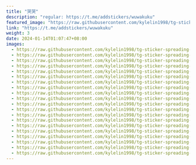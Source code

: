 ```yaml
---
title: "哭哭"
description: "regular: https://t.me/addstickers/wuwakuku"
featured_image: "https://raw.githubusercontent.com/kylelin1998/tg-sticker-spreading-worldwide-images/main/img/d16bb176-4d58-4478-8dfe-2cf41c06d16f.jpg"
link: "https://t.me/addstickers/wuwakuku"
weight: 3
date: 2024-01-14T01:07:47+08:00
images:
  - https://raw.githubusercontent.com/kylelin1998/tg-sticker-spreading-worldwide-images/main/img/d16bb176-4d58-4478-8dfe-2cf41c06d16f.jpg
  - https://raw.githubusercontent.com/kylelin1998/tg-sticker-spreading-worldwide-images/main/img/72091ae1-6b74-4b39-b0fe-f6993f5918bc.jpg
  - https://raw.githubusercontent.com/kylelin1998/tg-sticker-spreading-worldwide-images/main/img/1dfb6b4f-943a-4523-81f3-66f980b0dba0.jpg
  - https://raw.githubusercontent.com/kylelin1998/tg-sticker-spreading-worldwide-images/main/img/be0d87fa-50fe-4834-ba07-77c058eddac3.jpg
  - https://raw.githubusercontent.com/kylelin1998/tg-sticker-spreading-worldwide-images/main/img/2cc94e77-3492-458c-bf04-456ccb9ff218.jpg
  - https://raw.githubusercontent.com/kylelin1998/tg-sticker-spreading-worldwide-images/main/img/92b53414-c4e0-4668-9658-3971f9e16ecf.jpg
  - https://raw.githubusercontent.com/kylelin1998/tg-sticker-spreading-worldwide-images/main/img/dcb6c402-5b84-4c60-8373-593702a3d9d4.jpg
  - https://raw.githubusercontent.com/kylelin1998/tg-sticker-spreading-worldwide-images/main/img/861d6c35-6471-41b1-ac39-16d0f7252fd8.jpg
  - https://raw.githubusercontent.com/kylelin1998/tg-sticker-spreading-worldwide-images/main/img/7aafc43f-9eea-4111-aefb-f3ebd0358aec.jpg
  - https://raw.githubusercontent.com/kylelin1998/tg-sticker-spreading-worldwide-images/main/img/26b993b4-5527-420f-90c4-a748b1aa989e.jpg
  - https://raw.githubusercontent.com/kylelin1998/tg-sticker-spreading-worldwide-images/main/img/6f6b4206-dc06-43b6-aec3-788a19c369b1.jpg
  - https://raw.githubusercontent.com/kylelin1998/tg-sticker-spreading-worldwide-images/main/img/13359050-0399-4f15-9174-73a07a45bed1.jpg
  - https://raw.githubusercontent.com/kylelin1998/tg-sticker-spreading-worldwide-images/main/img/c49673cb-4596-4d02-b860-615c2f924357.jpg
  - https://raw.githubusercontent.com/kylelin1998/tg-sticker-spreading-worldwide-images/main/img/2a5f3256-3ea3-41c7-a36e-8f86ab9c6ab2.jpg
  - https://raw.githubusercontent.com/kylelin1998/tg-sticker-spreading-worldwide-images/main/img/36c9dff5-0b53-483d-b777-2465c4adc3cc.jpg
  - https://raw.githubusercontent.com/kylelin1998/tg-sticker-spreading-worldwide-images/main/img/8a2a545e-cf94-40b6-8850-c3ac8106aaa6.jpg
  - https://raw.githubusercontent.com/kylelin1998/tg-sticker-spreading-worldwide-images/main/img/147e53dd-4189-4e1a-bef4-703266263a87.jpg
  - https://raw.githubusercontent.com/kylelin1998/tg-sticker-spreading-worldwide-images/main/img/e7d8ae69-6160-4094-a7c9-aa83d8b3fb6f.jpg
  - https://raw.githubusercontent.com/kylelin1998/tg-sticker-spreading-worldwide-images/main/img/2a66dd82-2c8f-4862-a956-55b9acddad94.jpg
  - https://raw.githubusercontent.com/kylelin1998/tg-sticker-spreading-worldwide-images/main/img/a2cf892f-b5ed-49c6-8b23-020800c64fe8.jpg
---
```

